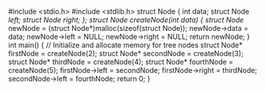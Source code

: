 #include <stdio.h>
#include <stdlib.h>
struct Node {
    int data;
    struct Node *left;
    struct Node *right;
};
struct Node* createNode(int data) {
    struct Node* newNode =
      (struct Node*)malloc(sizeof(struct Node));
    newNode->data = data;
    newNode->left = NULL;
    newNode->right = NULL;
    return newNode;
}
int main() {
    // Initialize and allocate memory for tree nodes
    struct Node* firstNode = createNode(2);
    struct Node* secondNode = createNode(3);
    struct Node* thirdNode = createNode(4);
    struct Node* fourthNode = createNode(5);
    firstNode->left = secondNode;
    firstNode->right = thirdNode;
    secondNode->left = fourthNode;
    return 0;
}
